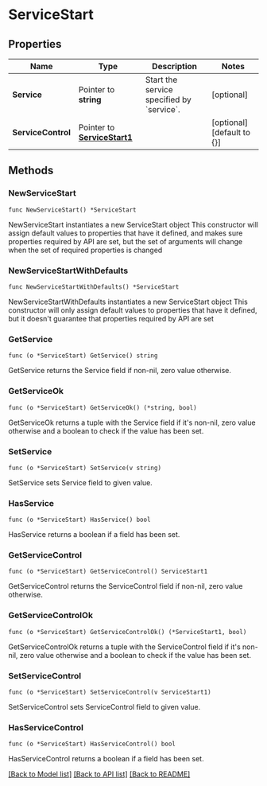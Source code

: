 # ServiceStart

## Properties

Name | Type | Description | Notes
------------ | ------------- | ------------- | -------------
**Service** | Pointer to **string** | Start the service specified by &#x60;service&#x60;. | [optional] 
**ServiceControl** | Pointer to [**ServiceStart1**](ServiceStart1.md) |  | [optional] [default to {}]

## Methods

### NewServiceStart

`func NewServiceStart() *ServiceStart`

NewServiceStart instantiates a new ServiceStart object
This constructor will assign default values to properties that have it defined,
and makes sure properties required by API are set, but the set of arguments
will change when the set of required properties is changed

### NewServiceStartWithDefaults

`func NewServiceStartWithDefaults() *ServiceStart`

NewServiceStartWithDefaults instantiates a new ServiceStart object
This constructor will only assign default values to properties that have it defined,
but it doesn't guarantee that properties required by API are set

### GetService

`func (o *ServiceStart) GetService() string`

GetService returns the Service field if non-nil, zero value otherwise.

### GetServiceOk

`func (o *ServiceStart) GetServiceOk() (*string, bool)`

GetServiceOk returns a tuple with the Service field if it's non-nil, zero value otherwise
and a boolean to check if the value has been set.

### SetService

`func (o *ServiceStart) SetService(v string)`

SetService sets Service field to given value.

### HasService

`func (o *ServiceStart) HasService() bool`

HasService returns a boolean if a field has been set.

### GetServiceControl

`func (o *ServiceStart) GetServiceControl() ServiceStart1`

GetServiceControl returns the ServiceControl field if non-nil, zero value otherwise.

### GetServiceControlOk

`func (o *ServiceStart) GetServiceControlOk() (*ServiceStart1, bool)`

GetServiceControlOk returns a tuple with the ServiceControl field if it's non-nil, zero value otherwise
and a boolean to check if the value has been set.

### SetServiceControl

`func (o *ServiceStart) SetServiceControl(v ServiceStart1)`

SetServiceControl sets ServiceControl field to given value.

### HasServiceControl

`func (o *ServiceStart) HasServiceControl() bool`

HasServiceControl returns a boolean if a field has been set.


[[Back to Model list]](../README.md#documentation-for-models) [[Back to API list]](../README.md#documentation-for-api-endpoints) [[Back to README]](../README.md)


